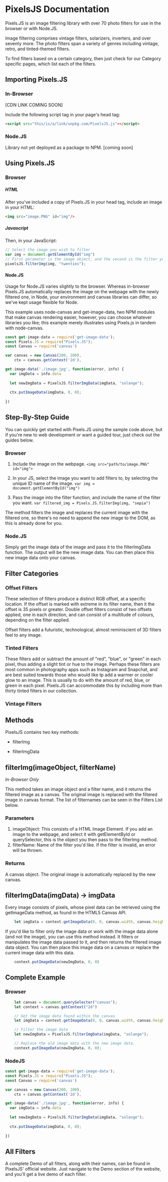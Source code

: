 # PixelsJS Documentation

Pixels.JS is an image filtering library with over 70 photo filters for use in the browser or with Node.JS.

Image filtering comprises vintage filters, solarizers, inverters, and over seventy more.
The photo filters span a variety of genres including vintage, retro, and tinted-themed 
filters. 

To find filters based on a certain category,
then just check for our Category specific pages, which list each of the filters. 

## Importing Pixels.JS
### In-Browser
[CDN LINK COMING SOON]

Include the following script tag in your page's head tag: 

```html
<script src="this/is/a/link/unpkg.com/PixelsJS.js"></script>
```

### Node.JS
Library not yet deployed as a package to NPM.
[coming soon]

## Using Pixels.JS
### Browser
##### HTML
After you've included a copy of Pixels.JS in your head tag, include an image in your HTML:
```html
<img src="image.PNG" id="img"/> 
```

##### Javascript
Then, in your JavaScript:
```javascript
// Select the image you wish to filter
var img = document.getElementById("img")
// First parameter is the image object, and the second is the filter you wish to apply.
pixelsJS.filterImg(img, "twenties");      
```

#### Node.JS
Usage for Node.JS varies slightly to the browser. Whereas in-browser Pixels.JS automatically replaces the image on the webpage with the newly filtered one, 
in Node, your environment and canvas libraries can differ, so we've kept usage flexible for Node. 

This example uses node-canvas and get-image-data, two NPM modules that make canvas rendering easier, however, you can choose whatever libraries you like; this example merely illustrates using Pixels.js in tandem with node-canvas. 

```javascript
const get-image-data = require('get-image-data');
const Pixels.JS = require("Pixels.JS");
const Canvas = require('canvas')

var canvas = new Canvas(200, 200),
    ctx = canvas.getContext('2d'),

get-image-data('./image.jpg', function(error, info) {
  var imgData = info.data
  
  let newImgData = PixelsJS.filterImgData(imgData, "solange");
  
  ctx.putImageData(imgData, 0, 0);
  
})
```

## Step-By-Step Guide
You can quickly get started with Pixels.JS using the sample code above, but if you're new to web development or want a guided tour, 
just check out the guides below. 

### Browser
1. Include the image on the webpage. `<img src="path/to/image.PNG" id="img">`

2. In your JS, select the image you want to add filters to, by selecting the unique ID name of the image. `var img = document.getElementById("img")`

3. Pass the image into the filter function, and include the name of the filter you want. 
`var filtered_img = Pixels.JS.filterImg(img, "sepia")`

The method filters the image and replaces the current image with the filtered one, so there's no need to append the new image to the DOM, as this is already
done for you. 

### Node.JS
Simply get the image data of the image and pass it to the filterImgData function. The output will be the new image data. 
You can then place this new image data onto your canvas.

## Filter Categories
### Offset Filters
These selection of filters produce a distinct RGB offset, at a specific location. If the offset is marked with extreme in its filter name,
then it the offset is 35 pixels or greater.
Double offset filters consist of two offsets applied, one in each direction, and can consist of a multitude of colours, depending on the filter applied.

Offset filters add a futuristic, technological, almost reminiscient of 3D filters feel to any image.

### Tinted Filters
These filters add or subtract the amount of "red", "blue", or "green" in each pixel, thus adding a slight tint or hue to the image. Perhaps these filters
are most common in photography apps such as Instagram and Snapchat, and are best suited towards those who would like tp
add a warmer or cooler glow to an image. This is usually to do with the amount of red, blue, or green in each pixel.
Pixels.JS can accommodate this by including more than thirty tinted filters in our collection.

### Vintage Filters


## Methods
PixelsJS contains two key methods:

- filterImg 

- filterImgData

## filterImg(imageObject, filterName)
*In-Browser Only*

This method takes an image object and a filter name, and it returns the filtered image as a canvas.
The original image is replaced with the filtered image in canvas format. 
The list of filternames can be seen in the Filters List below.
### Parameters
1. imageObject: This consists of a HTML Image Element. If you add an image to the webpage, and select it with getElementById or querySelector, 
this is the object you then pass to the filterImg method.
2. filterName: Name of the filter you'd like. If the filter is invalid, an error will be thrown.

### Returns
A canvas object. The original image is automatically replaced by the new canvas.

## filterImgData(imgData) -> imgData
Every image consists of pixels, whose pixel data can be retrieved using the getImageData method, as found in the HTML5 Canvas API. 

```javascript
    let imgData = context.getImageData(0, 0, canvas.width, canvas.height);
```

If you'd like to filter only the image data or work with the image data alone (and not the image), you can use this method instead. 
It filters or manipulates the image data passed to it, and then returns the filtered image data object.
You can then place this image data on a canvas or replace the current image data with this data. 

```javascript
    context.putImageData(newImgData, 0, 0)
```

## Complete Example
### Browser
```javascript
    let canvas = document.querySelector("canvas");
    let context = canvas.getContext("2d")

    // Get the image data found within the canvas
    let imgData = context.getImageData(0, 0, canvas.width, canvas.height);

    // Filter the image data
    let newImgData = PixelsJS.filterImgData(imgData, "solange");

    // Replace the old image data with the new image data.
    context.putImageData(newImgData, 0, 0);
```

### NodeJS
```javascript
const get-image-data = require('get-image-data');
const Pixels.JS = require("Pixels.JS");
const Canvas = require('canvas')

var canvas = new Canvas(200, 200),
    ctx = canvas.getContext('2d'),

get-image-data('./image.jpg', function(error, info) {
  var imgData = info.data
  
  let newImgData = PixelsJS.filterImgData(imgData, "solange");
  
  ctx.putImageData(imgData, 0, 0);
  
})
```

## All Filters
A complete Demo of all filters, along with their names, can be found in PixelsJS' official website. 
Just navigate to the Demo section of the website, and you'll get a live demo of each filter. 